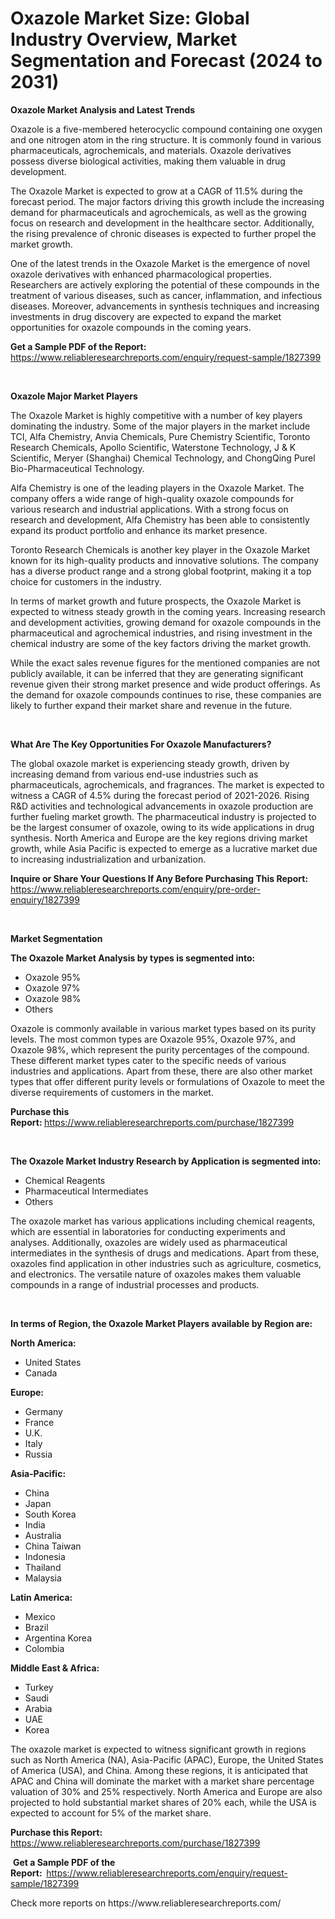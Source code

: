 <p><h1>Oxazole Market Size: Global Industry Overview, Market Segmentation and Forecast (2024 to 2031)</h1></p><p><strong>Oxazole Market Analysis and Latest Trends</strong></p>
<p><p>Oxazole is a five-membered heterocyclic compound containing one oxygen and one nitrogen atom in the ring structure. It is commonly found in various pharmaceuticals, agrochemicals, and materials. Oxazole derivatives possess diverse biological activities, making them valuable in drug development.</p><p>The Oxazole Market is expected to grow at a CAGR of 11.5% during the forecast period. The major factors driving this growth include the increasing demand for pharmaceuticals and agrochemicals, as well as the growing focus on research and development in the healthcare sector. Additionally, the rising prevalence of chronic diseases is expected to further propel the market growth.</p><p>One of the latest trends in the Oxazole Market is the emergence of novel oxazole derivatives with enhanced pharmacological properties. Researchers are actively exploring the potential of these compounds in the treatment of various diseases, such as cancer, inflammation, and infectious diseases. Moreover, advancements in synthesis techniques and increasing investments in drug discovery are expected to expand the market opportunities for oxazole compounds in the coming years.</p></p>
<p><strong>Get a Sample PDF of the Report:&nbsp;</strong> <a href="https://www.reliableresearchreports.com/enquiry/request-sample/1827399">https://www.reliableresearchreports.com/enquiry/request-sample/1827399</a></p>
<p>&nbsp;</p>
<p><strong>Oxazole Major Market Players</strong></p>
<p><p>The Oxazole Market is highly competitive with a number of key players dominating the industry. Some of the major players in the market include TCI, Alfa Chemistry, Anvia Chemicals, Pure Chemistry Scientific, Toronto Research Chemicals, Apollo Scientific, Waterstone Technology, J & K Scientific, Meryer (Shanghai) Chemical Technology, and ChongQing Purel Bio-Pharmaceutical Technology.</p><p>Alfa Chemistry is one of the leading players in the Oxazole Market. The company offers a wide range of high-quality oxazole compounds for various research and industrial applications. With a strong focus on research and development, Alfa Chemistry has been able to consistently expand its product portfolio and enhance its market presence.</p><p>Toronto Research Chemicals is another key player in the Oxazole Market known for its high-quality products and innovative solutions. The company has a diverse product range and a strong global footprint, making it a top choice for customers in the industry.</p><p>In terms of market growth and future prospects, the Oxazole Market is expected to witness steady growth in the coming years. Increasing research and development activities, growing demand for oxazole compounds in the pharmaceutical and agrochemical industries, and rising investment in the chemical industry are some of the key factors driving the market growth.</p><p>While the exact sales revenue figures for the mentioned companies are not publicly available, it can be inferred that they are generating significant revenue given their strong market presence and wide product offerings. As the demand for oxazole compounds continues to rise, these companies are likely to further expand their market share and revenue in the future.</p></p>
<p>&nbsp;</p>
<p><strong>What Are The Key Opportunities For Oxazole Manufacturers?</strong></p>
<p><p>The global oxazole market is experiencing steady growth, driven by increasing demand from various end-use industries such as pharmaceuticals, agrochemicals, and fragrances. The market is expected to witness a CAGR of 4.5% during the forecast period of 2021-2026. Rising R&D activities and technological advancements in oxazole production are further fueling market growth. The pharmaceutical industry is projected to be the largest consumer of oxazole, owing to its wide applications in drug synthesis. North America and Europe are the key regions driving market growth, while Asia Pacific is expected to emerge as a lucrative market due to increasing industrialization and urbanization.</p></p>
<p><strong>Inquire or Share Your Questions If Any Before Purchasing This Report:</strong> <a href="https://www.reliableresearchreports.com/enquiry/pre-order-enquiry/1827399">https://www.reliableresearchreports.com/enquiry/pre-order-enquiry/1827399</a></p>
<p>&nbsp;</p>
<p><strong>Market Segmentation</strong></p>
<p><strong>The Oxazole Market Analysis by types is segmented into:</strong></p>
<p><ul><li>Oxazole 95%</li><li>Oxazole 97%</li><li>Oxazole 98%</li><li>Others</li></ul></p>
<p><p>Oxazole is commonly available in various market types based on its purity levels. The most common types are Oxazole 95%, Oxazole 97%, and Oxazole 98%, which represent the purity percentages of the compound. These different market types cater to the specific needs of various industries and applications. Apart from these, there are also other market types that offer different purity levels or formulations of Oxazole to meet the diverse requirements of customers in the market.</p></p>
<p><strong>Purchase this Report:&nbsp;</strong><a href="https://www.reliableresearchreports.com/purchase/1827399">https://www.reliableresearchreports.com/purchase/1827399</a></p>
<p>&nbsp;</p>
<p><strong>The Oxazole Market Industry Research by Application is segmented into:</strong></p>
<p><ul><li>Chemical Reagents</li><li>Pharmaceutical Intermediates</li><li>Others</li></ul></p>
<p><p>The oxazole market has various applications including chemical reagents, which are essential in laboratories for conducting experiments and analyses. Additionally, oxazoles are widely used as pharmaceutical intermediates in the synthesis of drugs and medications. Apart from these, oxazoles find application in other industries such as agriculture, cosmetics, and electronics. The versatile nature of oxazoles makes them valuable compounds in a range of industrial processes and products.</p></p>
<p>&nbsp;</p>
<p><strong>In terms of Region, the Oxazole Market Players available by Region are:</strong></p>
<p>
    <p> <strong> North America: </strong>
        <ul>
            <li>United States</li>
            <li>Canada</li>
        </ul>
        </p> 
    <p> <strong> Europe: </strong>
        <ul>
            <li>Germany</li>
            <li>France</li>
            <li>U.K.</li>
            <li>Italy</li>
            <li>Russia</li>
        </ul>
        </p> 
    <p> <strong> Asia-Pacific: </strong>
        <ul>
            <li>China</li>
            <li>Japan</li>
            <li>South Korea</li>
            <li>India</li>
            <li>Australia</li>
            <li>China Taiwan</li>
            <li>Indonesia</li>
            <li>Thailand</li>
            <li>Malaysia</li>
        </ul>
        </p> 
    <p> <strong> Latin America: </strong>
        <ul>
            <li>Mexico</li>
            <li>Brazil</li>
            <li>Argentina Korea</li>
            <li>Colombia</li>
        </ul>
        </p> 
    <p> <strong> Middle East & Africa: </strong>
        <ul>
            <li>Turkey</li>
            <li>Saudi</li>
            <li>Arabia</li>
            <li>UAE</li>
            <li>Korea</li>
        </ul>
    </p>
    </p>
<p><p>The oxazole market is expected to witness significant growth in regions such as North America (NA), Asia-Pacific (APAC), Europe, the United States of America (USA), and China. Among these regions, it is anticipated that APAC and China will dominate the market with a market share percentage valuation of 30% and 25% respectively. North America and Europe are also projected to hold substantial market shares of 20% each, while the USA is expected to account for 5% of the market share.</p></p>
<p><strong>Purchase this Report: </strong><a href="https://www.reliableresearchreports.com/purchase/1827399">https://www.reliableresearchreports.com/purchase/1827399</a></p>
<p>&nbsp;<strong>Get a Sample PDF of the Report:&nbsp;&nbsp;</strong><a href="https://www.reliableresearchreports.com/enquiry/request-sample/1827399">https://www.reliableresearchreports.com/enquiry/request-sample/1827399</a></p>
<p><strong></strong></p>
<p>Check more reports on https://www.reliableresearchreports.com/</p>